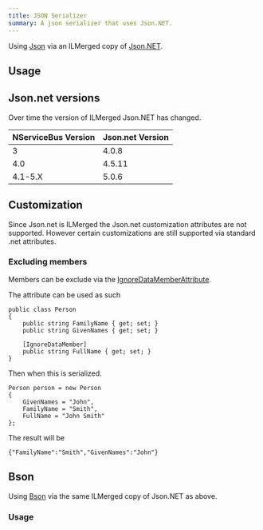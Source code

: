 ```yaml
---
title: JSON Serializer
summary: A json serializer that uses Json.NET.
---
```


Using [Json](http://en.wikipedia.org/wiki/Json) via an ILMerged copy of [Json.NET](http://www.newtonsoft.com/json).


## Usage

<!-- import JsonSerialization -->


## Json.net versions

Over time the version of ILMerged Json.NET has changed.

| NServiceBus Version | Json.net Version |
|---|---|
| 3  | 4.0.8 |
| 4.0 | 4.5.11 |
| 4.1-5.X | 5.0.6 |


## Customization

Since Json.net is ILMerged the Json.net customization attributes are not supported. However certain customizations are still supported via standard .net attributes.


### Excluding members

Members can be exclude via the [IgnoreDataMemberAttribute](https://msdn.microsoft.com/en-us/library/system.runtime.serialization.ignoredatamemberattribute.aspx).

The attribute can be used as such

```
public class Person
{
    public string FamilyName { get; set; }
    public string GivenNames { get; set; }

    [IgnoreDataMember]
    public string FullName { get; set; }
}
```

Then when this is serialized.

```
Person person = new Person
{
    GivenNames = "John",
    FamilyName = "Smith",
    FullName = "John Smith"
};
```

The result will be

```
{"FamilyName":"Smith","GivenNames":"John"}
```


## Bson

Using [Bson](http://en.wikipedia.org/wiki/BSON) via the same ILMerged copy of Json.NET as above.


### Usage

<!-- import BsonSerialization -->